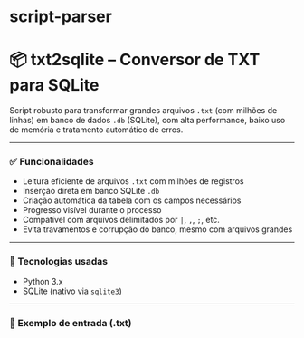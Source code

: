 # script-parser
# 📦 txt2sqlite – Conversor de TXT para SQLite

Script robusto para transformar grandes arquivos `.txt` (com milhões de linhas) em banco de dados `.db` (SQLite), com alta performance, baixo uso de memória e tratamento automático de erros.

---

### ✅ Funcionalidades

- Leitura eficiente de arquivos `.txt` com milhões de registros
- Inserção direta em banco SQLite `.db`
- Criação automática da tabela com os campos necessários
- Progresso visível durante o processo
- Compatível com arquivos delimitados por `|`, `,`, `;`, etc.
- Evita travamentos e corrupção do banco, mesmo com arquivos grandes

---

### 🧰 Tecnologias usadas

- Python 3.x
- SQLite (nativo via `sqlite3`)

---

### 📁 Exemplo de entrada (.txt)

